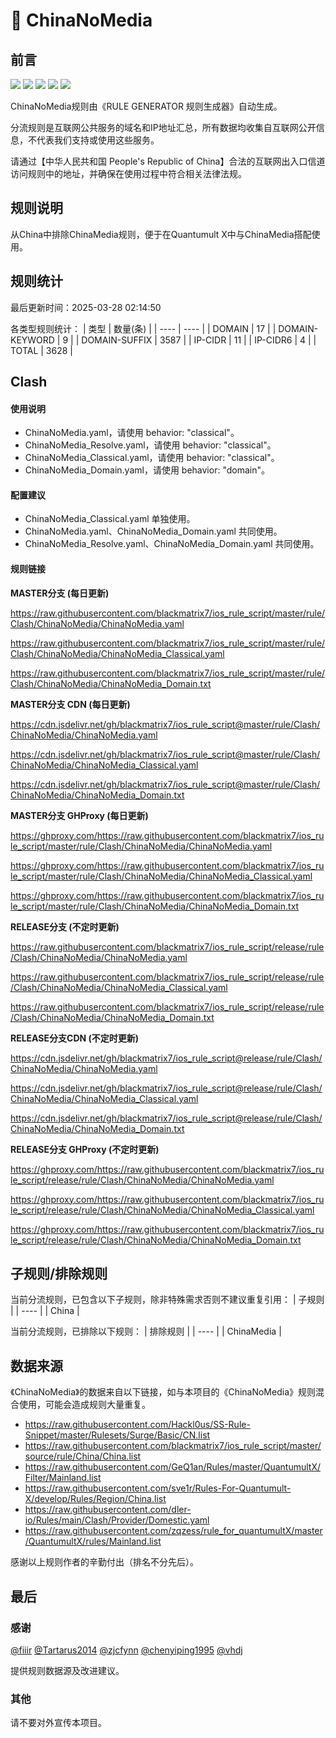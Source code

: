 # 🧸 ChinaNoMedia

## 前言

![](https://shields.io/badge/-移除重复规则-ff69b4) ![](https://shields.io/badge/-DOMAIN与DOMAIN--SUFFIX合并-green) ![](https://shields.io/badge/-DOMAIN--SUFFIX间合并-critical) ![](https://shields.io/badge/-DOMAIN--SUFFIX与DOMAIN--KEYWORD合并-blue) ![](https://shields.io/badge/-IP--CIDR(6)合并-blueviolet) 

ChinaNoMedia规则由《RULE GENERATOR 规则生成器》自动生成。

分流规则是互联网公共服务的域名和IP地址汇总，所有数据均收集自互联网公开信息，不代表我们支持或使用这些服务。

请通过【中华人民共和国 People's Republic of China】合法的互联网出入口信道访问规则中的地址，并确保在使用过程中符合相关法律法规。

## 规则说明
从China中排除ChinaMedia规则，便于在Quantumult X中与ChinaMedia搭配使用。

## 规则统计

最后更新时间：2025-03-28 02:14:50

各类型规则统计：
| 类型 | 数量(条)  | 
| ---- | ----  |
| DOMAIN | 17  | 
| DOMAIN-KEYWORD | 9  | 
| DOMAIN-SUFFIX | 3587  | 
| IP-CIDR | 11  | 
| IP-CIDR6 | 4  | 
| TOTAL | 3628  | 


## Clash 

#### 使用说明
- ChinaNoMedia.yaml，请使用 behavior: "classical"。
- ChinaNoMedia_Resolve.yaml，请使用 behavior: "classical"。
- ChinaNoMedia_Classical.yaml，请使用 behavior: "classical"。
- ChinaNoMedia_Domain.yaml，请使用 behavior: "domain"。

#### 配置建议
- ChinaNoMedia_Classical.yaml 单独使用。
- ChinaNoMedia.yaml、ChinaNoMedia_Domain.yaml 共同使用。
- ChinaNoMedia_Resolve.yaml、ChinaNoMedia_Domain.yaml 共同使用。

#### 规则链接
**MASTER分支 (每日更新)**

https://raw.githubusercontent.com/blackmatrix7/ios_rule_script/master/rule/Clash/ChinaNoMedia/ChinaNoMedia.yaml

https://raw.githubusercontent.com/blackmatrix7/ios_rule_script/master/rule/Clash/ChinaNoMedia/ChinaNoMedia_Classical.yaml

https://raw.githubusercontent.com/blackmatrix7/ios_rule_script/master/rule/Clash/ChinaNoMedia/ChinaNoMedia_Domain.txt

**MASTER分支 CDN (每日更新)**

https://cdn.jsdelivr.net/gh/blackmatrix7/ios_rule_script@master/rule/Clash/ChinaNoMedia/ChinaNoMedia.yaml

https://cdn.jsdelivr.net/gh/blackmatrix7/ios_rule_script@master/rule/Clash/ChinaNoMedia/ChinaNoMedia_Classical.yaml

https://cdn.jsdelivr.net/gh/blackmatrix7/ios_rule_script@master/rule/Clash/ChinaNoMedia/ChinaNoMedia_Domain.txt

**MASTER分支 GHProxy (每日更新)**

https://ghproxy.com/https://raw.githubusercontent.com/blackmatrix7/ios_rule_script/master/rule/Clash/ChinaNoMedia/ChinaNoMedia.yaml

https://ghproxy.com/https://raw.githubusercontent.com/blackmatrix7/ios_rule_script/master/rule/Clash/ChinaNoMedia/ChinaNoMedia_Classical.yaml

https://ghproxy.com/https://raw.githubusercontent.com/blackmatrix7/ios_rule_script/master/rule/Clash/ChinaNoMedia/ChinaNoMedia_Domain.txt

**RELEASE分支 (不定时更新)**

https://raw.githubusercontent.com/blackmatrix7/ios_rule_script/release/rule/Clash/ChinaNoMedia/ChinaNoMedia.yaml

https://raw.githubusercontent.com/blackmatrix7/ios_rule_script/release/rule/Clash/ChinaNoMedia/ChinaNoMedia_Classical.yaml

https://raw.githubusercontent.com/blackmatrix7/ios_rule_script/release/rule/Clash/ChinaNoMedia/ChinaNoMedia_Domain.txt

**RELEASE分支CDN (不定时更新)**

https://cdn.jsdelivr.net/gh/blackmatrix7/ios_rule_script@release/rule/Clash/ChinaNoMedia/ChinaNoMedia.yaml

https://cdn.jsdelivr.net/gh/blackmatrix7/ios_rule_script@release/rule/Clash/ChinaNoMedia/ChinaNoMedia_Classical.yaml

https://cdn.jsdelivr.net/gh/blackmatrix7/ios_rule_script@release/rule/Clash/ChinaNoMedia/ChinaNoMedia_Domain.txt

**RELEASE分支 GHProxy (不定时更新)**

https://ghproxy.com/https://raw.githubusercontent.com/blackmatrix7/ios_rule_script/release/rule/Clash/ChinaNoMedia/ChinaNoMedia.yaml

https://ghproxy.com/https://raw.githubusercontent.com/blackmatrix7/ios_rule_script/release/rule/Clash/ChinaNoMedia/ChinaNoMedia_Classical.yaml

https://ghproxy.com/https://raw.githubusercontent.com/blackmatrix7/ios_rule_script/release/rule/Clash/ChinaNoMedia/ChinaNoMedia_Domain.txt

## 子规则/排除规则

当前分流规则，已包含以下子规则，除非特殊需求否则不建议重复引用：
| 子规则  | 
| ----  |
| China  | 


当前分流规则，已排除以下规则：
| 排除规则  | 
| ----  |
| ChinaMedia  | 

## 数据来源

《ChinaNoMedia》的数据来自以下链接，如与本项目的《ChinaNoMedia》规则混合使用，可能会造成规则大量重复。

- https://raw.githubusercontent.com/Hackl0us/SS-Rule-Snippet/master/Rulesets/Surge/Basic/CN.list
- https://raw.githubusercontent.com/blackmatrix7/ios_rule_script/master/source/rule/China/China.list
- https://raw.githubusercontent.com/GeQ1an/Rules/master/QuantumultX/Filter/Mainland.list
- https://raw.githubusercontent.com/sve1r/Rules-For-Quantumult-X/develop/Rules/Region/China.list
- https://raw.githubusercontent.com/dler-io/Rules/main/Clash/Provider/Domestic.yaml
- https://raw.githubusercontent.com/zqzess/rule_for_quantumultX/master/QuantumultX/rules/Mainland.list


感谢以上规则作者的辛勤付出（排名不分先后）。

## 最后

### 感谢

[@fiiir](https://github.com/fiiir) [@Tartarus2014](https://github.com/Tartarus2014) [@zjcfynn](https://github.com/zjcfynn) [@chenyiping1995](https://github.com/chenyiping1995) [@vhdj](https://github.com/vhdj)

提供规则数据源及改进建议。

### 其他

请不要对外宣传本项目。